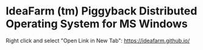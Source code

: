 # IdeaFarm (tm) Piggyback Distributed Operating System for MS Windows

Right click and select "Open Link in New Tab": https://ideafarm.github.io/